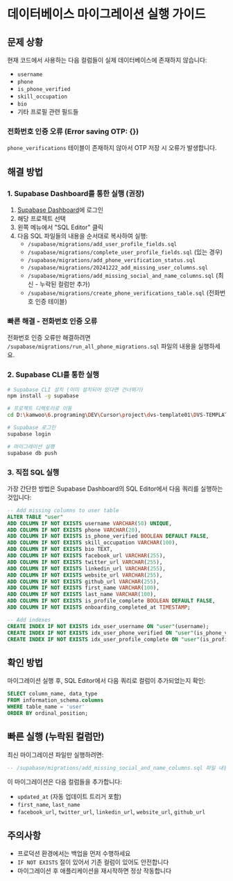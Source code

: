 # 데이터베이스 마이그레이션 실행 가이드

## 문제 상황
현재 코드에서 사용하는 다음 컬럼들이 실제 데이터베이스에 존재하지 않습니다:
- `username`
- `phone`
- `is_phone_verified`
- `skill_occupation`
- `bio`
- 기타 프로필 관련 필드들

### 전화번호 인증 오류 (Error saving OTP: {})
`phone_verifications` 테이블이 존재하지 않아서 OTP 저장 시 오류가 발생합니다.

## 해결 방법

### 1. Supabase Dashboard를 통한 실행 (권장)

1. [Supabase Dashboard](https://app.supabase.com)에 로그인
2. 해당 프로젝트 선택
3. 왼쪽 메뉴에서 "SQL Editor" 클릭
4. 다음 SQL 파일들의 내용을 순서대로 복사하여 실행:
   - `/supabase/migrations/add_user_profile_fields.sql`
   - `/supabase/migrations/complete_user_profile_fields.sql` (있는 경우)
   - `/supabase/migrations/add_phone_verification_status.sql`
   - `/supabase/migrations/20241222_add_missing_user_columns.sql`
   - `/supabase/migrations/add_missing_social_and_name_columns.sql` (최신 - 누락된 컬럼만 추가)
   - `/supabase/migrations/create_phone_verifications_table.sql` (전화번호 인증 테이블)

### 빠른 해결 - 전화번호 인증 오류
전화번호 인증 오류만 해결하려면 `/supabase/migrations/run_all_phone_migrations.sql` 파일의 내용을 실행하세요.

### 2. Supabase CLI를 통한 실행

```bash
# Supabase CLI 설치 (이미 설치되어 있다면 건너뛰기)
npm install -g supabase

# 프로젝트 디렉토리로 이동
cd D:\kamwoo\6.programing\DEV\Cursor\project\dvs-template01\DVS-TEMPLATE01

# Supabase 로그인
supabase login

# 마이그레이션 실행
supabase db push
```

### 3. 직접 SQL 실행

가장 간단한 방법은 Supabase Dashboard의 SQL Editor에서 다음 쿼리를 실행하는 것입니다:

```sql
-- Add missing columns to user table
ALTER TABLE "user" 
ADD COLUMN IF NOT EXISTS username VARCHAR(50) UNIQUE,
ADD COLUMN IF NOT EXISTS phone VARCHAR(20),
ADD COLUMN IF NOT EXISTS is_phone_verified BOOLEAN DEFAULT FALSE,
ADD COLUMN IF NOT EXISTS skill_occupation VARCHAR(100),
ADD COLUMN IF NOT EXISTS bio TEXT,
ADD COLUMN IF NOT EXISTS facebook_url VARCHAR(255),
ADD COLUMN IF NOT EXISTS twitter_url VARCHAR(255),
ADD COLUMN IF NOT EXISTS linkedin_url VARCHAR(255),
ADD COLUMN IF NOT EXISTS website_url VARCHAR(255),
ADD COLUMN IF NOT EXISTS github_url VARCHAR(255),
ADD COLUMN IF NOT EXISTS first_name VARCHAR(100),
ADD COLUMN IF NOT EXISTS last_name VARCHAR(100),
ADD COLUMN IF NOT EXISTS is_profile_complete BOOLEAN DEFAULT FALSE,
ADD COLUMN IF NOT EXISTS onboarding_completed_at TIMESTAMP;

-- Add indexes
CREATE INDEX IF NOT EXISTS idx_user_username ON "user"(username);
CREATE INDEX IF NOT EXISTS idx_user_phone_verified ON "user"(is_phone_verified);
CREATE INDEX IF NOT EXISTS idx_user_profile_complete ON "user"(is_profile_complete);
```

## 확인 방법

마이그레이션 실행 후, SQL Editor에서 다음 쿼리로 컬럼이 추가되었는지 확인:

```sql
SELECT column_name, data_type 
FROM information_schema.columns 
WHERE table_name = 'user' 
ORDER BY ordinal_position;
```

## 빠른 실행 (누락된 컬럼만)

최신 마이그레이션 파일만 실행하려면:

```sql
-- /supabase/migrations/add_missing_social_and_name_columns.sql 파일 내용을 복사하여 실행
```

이 마이그레이션은 다음 컬럼들을 추가합니다:
- `updated_at` (자동 업데이트 트리거 포함)
- `first_name`, `last_name`
- `facebook_url`, `twitter_url`, `linkedin_url`, `website_url`, `github_url`

## 주의사항

- 프로덕션 환경에서는 백업을 먼저 수행하세요
- `IF NOT EXISTS` 절이 있어서 기존 컬럼이 있어도 안전합니다
- 마이그레이션 후 애플리케이션을 재시작하면 정상 작동합니다